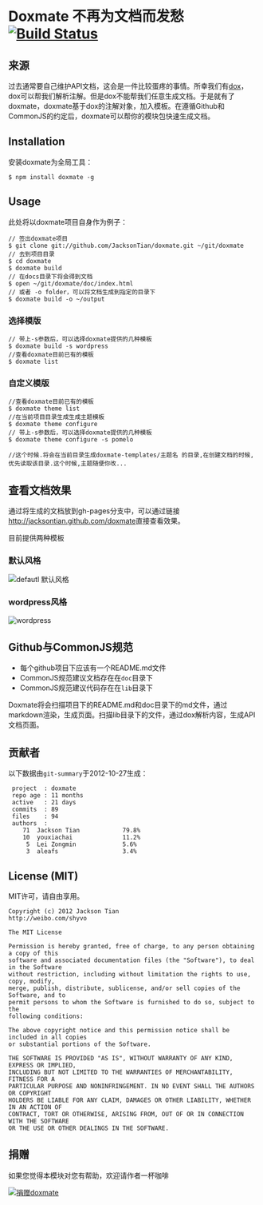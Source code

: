 Doxmate 不再为文档而发愁 [![Build Status](https://secure.travis-ci.org/JacksonTian/doxmate.png?branch=master)](http://travis-ci.org/JacksonTian/doxmate)
======================
## 来源
过去通常要自己维护API文档，这会是一件比较蛋疼的事情。所幸我们有[dox](https://github.com/visionmedia/dox)，dox可以帮我们解析注解。但是dox不能帮我们任意生成文档。于是就有了doxmate，doxmate基于dox的注解对象，加入模板。在遵循Github和CommonJS的约定后，doxmate可以帮你的模块包快速生成文档。

## Installation
安装doxmate为全局工具：

```
$ npm install doxmate -g
```
## Usage

此处将以doxmate项目自身作为例子：

```
// 签出doxmate项目
$ git clone git://github.com/JacksonTian/doxmate.git ~/git/doxmate
// 去到项目目录
$ cd doxmate
$ doxmate build
// 在docs目录下将会得到文档
$ open ~/git/doxmate/doc/index.html
// 或者 -o folder，可以将文档生成到指定的目录下
$ doxmate build -o ~/output
```

### 选择模版

```
// 带上-s参数后，可以选择doxmate提供的几种模板
$ doxmate build -s wordpress
//查看doxmate目前已有的模板
$ doxmate list
```

### 自定义模版

```
//查看doxmate目前已有的模板
$ doxmate theme list
//在当前项目目录生成生成主题模板
$ doxmate theme configure
// 带上-s参数后，可以选择doxmate提供的几种模板
$ doxmate theme configure -s pomelo

//这个时候.将会在当前目录生成doxmate-templates/主题名 的目录,在创建文档的时候,优先读取该目录.这个时候,主题随便你改...
```
## 查看文档效果
通过将生成的文档放到gh-pages分支中，可以通过链接<http://jacksontian.github.com/doxmate>直接查看效果。

目前提供两种模板

### 默认风格
![defautl 默认风格](https://raw.github.com/JacksonTian/doxmate/master/doc/default_style.png)

### wordpress风格
![wordpress](https://raw.github.com/JacksonTian/doxmate/master/doc/wordpress_style.png)

## Github与CommonJS规范
- 每个github项目下应该有一个README.md文件
- CommonJS规范建议文档存在在`doc`目录下
- CommonJS规范建议代码存在在`lib`目录下

Doxmate将会扫描项目下的README.md和doc目录下的md文件，通过markdown渲染，生成页面。扫描lib目录下的文件，通过dox解析内容，生成API文档页面。

## 贡献者

以下数据由`git-summary`于2012-10-27生成：

```
 project  : doxmate
 repo age : 11 months
 active   : 21 days
 commits  : 89
 files    : 94
 authors  : 
    71  Jackson Tian            79.8%
    10  youxiachai              11.2%
     5  Lei Zongmin             5.6%
     3  aleafs                  3.4%

```

## License (MIT)
MIT许可，请自由享用。

```
Copyright (c) 2012 Jackson Tian
http://weibo.com/shyvo

The MIT License

Permission is hereby granted, free of charge, to any person obtaining a copy of this
software and associated documentation files (the "Software"), to deal in the Software
without restriction, including without limitation the rights to use, copy, modify,
merge, publish, distribute, sublicense, and/or sell copies of the Software, and to
permit persons to whom the Software is furnished to do so, subject to the
following conditions:

The above copyright notice and this permission notice shall be included in all copies
or substantial portions of the Software.

THE SOFTWARE IS PROVIDED "AS IS", WITHOUT WARRANTY OF ANY KIND, EXPRESS OR IMPLIED,
INCLUDING BUT NOT LIMITED TO THE WARRANTIES OF MERCHANTABILITY, FITNESS FOR A
PARTICULAR PURPOSE AND NONINFRINGEMENT. IN NO EVENT SHALL THE AUTHORS OR COPYRIGHT
HOLDERS BE LIABLE FOR ANY CLAIM, DAMAGES OR OTHER LIABILITY, WHETHER IN AN ACTION OF
CONTRACT, TORT OR OTHERWISE, ARISING FROM, OUT OF OR IN CONNECTION WITH THE SOFTWARE
OR THE USE OR OTHER DEALINGS IN THE SOFTWARE.
```

## 捐赠
如果您觉得本模块对您有帮助，欢迎请作者一杯咖啡

[![捐赠doxmate](https://img.alipay.com/sys/personalprod/style/mc/btn-index.png)](https://me.alipay.com/jacksontian)
